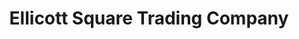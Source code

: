 ---
title: "Ellicott Square Trading Company"
url: /buffalo/ellicott-square-trading-company/
shop: Lebensmittel
---